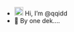 - <img src="https://raw.githubusercontent.com/MartinHeinz/MartinHeinz/master/wave.gif" width="20px"> Hi, I’m @qqidd
- 👀 By one dek....

<!---
qqidd/qqidd is a ✨ special ✨ repository because its `README.md` (this file) appears on your GitHub profile.
You can click the Preview link to take a look at your changes.
--->
